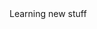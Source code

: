 ﻿<!DOCTYPE html>
<html xmlns="http://www.w3.org/1999/xhtml">
<head>
    <title>Client Side</title>
</head>
<body>
    Learning new stuff
</body>
</html>

